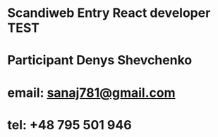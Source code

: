 # Scandiweb Entry React developer TEST 
# Participant Denys Shevchenko
# email: sanaj781@gmail.com
# tel: +48 795 501 946
